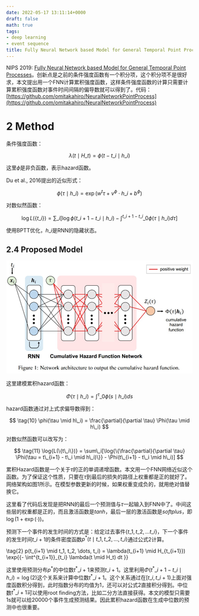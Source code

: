 ```yaml
---
date: 2022-05-17 13:11:14+0000
draft: false
math: true
tags:
- deep learning
- event sequence
title: Fully Neural Network based Model for General Temporal Point Processes
---
```


NIPS 2019: [Fully Neural Network based Model for General Temporal Point Processes](https://arxiv.org/abs/1905.09690v3)。创新点是之前的条件强度函数有一个积分项，这个积分项不是很好求，本文提出用一个FNN计算累积强度函数，这样条件强度函数的计算只需要计算累积强度函数对事件时间间隔的偏导数就可以得到了。代码：[https://github.com/omitakahiro/NeuralNetworkPointProcess](https://github.com/omitakahiro/NeuralNetworkPointProcess)

<!--more-->

# 2 Method

条件强度函数：

$$
\tag{5} \lambda(t \mid H\_t) = \phi(t - t\_i \mid h\_i)
$$

这里$\phi$是非负函数，表示hazard函数。

Du et al., 2016提出的近似形式：

$$
\tag{6} \phi(\tau \mid h\_i) = \exp{(w^t \tau + v^\phi \cdot h\_i + b^\phi)}
$$

对数似然函数：

$$
\tag{8} \log{L(\{ t\_i \})} = \sum\_i[ \log{\phi(t\_{i+1} - t\_i \mid h\_i)} - \int^{t\_{i+1} - t\_i}\_0 \phi(\tau \mid h\_i)d\tau]
$$

使用BPTT优化，$h\_i$是RNN的隐藏状态。

## 2.4 Proposed Model

![Figure1](/images/fully-neural-network-based-model-for-general-temporal-point-processes/Fig1.jpg)

这里建模累积hazard函数：

$$
\tag{9} \Phi(\tau \mid h\_i) = \int^\tau\_0 \phi(s \mid h\_i)ds
$$

hazard函数通过对上式求偏导数得到：

$$
\tag{10} \phi(\tau \mid h\_i) = \frac{\partial}{\partial \tau} \Phi(\tau \mid h\_i)
$$

对数似然函数可以改写为：

$$
\tag{11} \log{L(\{t\_i\})} = \sum\_i[\log{\{\frac{\partial}{\partial \tau} \Phi(\tau = t\_{i+1} - t\_i \mid h\_i)\}} - \Phi(t\_{i+1} - t\_i \mid h\_i)]
$$

累积Hazard函数是一个关于$\tau$的正的单调递增函数。本文用一个FNN网络近似这个函数。为了保证这个性质，只要在$\tau$到最后的损失的路径上权重都是正的就好了。网络架构如图1所示。在模型参数更新的时候，如果权重变成负的，就用绝对值替换它。

这里看了代码后发现是把RNN的最后一个预测值与$\tau$一起输入到FNN中了。中间这些层的权重都是正的，而且激活函数是$tanh$，最后一层的激活函数是$softplus$，即$\log{(1 + \exp(\cdot))}$。

预测下一个事件的发生时间的方式是：给定过去事件$\{t\_1, t\_2, \dots t\_i\}$，下一个事件的发生时间$t\_{i+1}$的条件密度函数$p^\ast(t \mid t\_1, t\_2, \dots, t\_i)$通过公式2计算。

\tag{2} p(t\_{i+1} \mid t\_1, t\_2, \dots, t\_i) = \lambda(t\_{i+1} \mid H\_{t\_{i+1}}) \exp{\{- \int^{t\_{i+1}}\_{t\_i} \lambda(t \mid H\_t) dt \}}

这里使用预测分布$p^\ast$的中位数$t^\ast\_{i+1}$来预测$t\_{i+1}$。这里利用$\Phi(t^\ast\_{i+1} - t\_i \mid h\_i) = \log{(2)}$这个关系来计算中位数$t^\ast\_{i+1}$。这个关系通过在$[t\_i, t\_{i+1})$上面对强度函数积分得到，此时指数分布的均值为1，还可以对公式2直接积分得到。中位数$t^\ast\_{i+1}$可以使用root finding方法，比如二分方法直接获得。本文的模型只需要1s就可以给20000个事件生成预测结果。因此累积hazard函数在生成中位数的预测中也很重要。